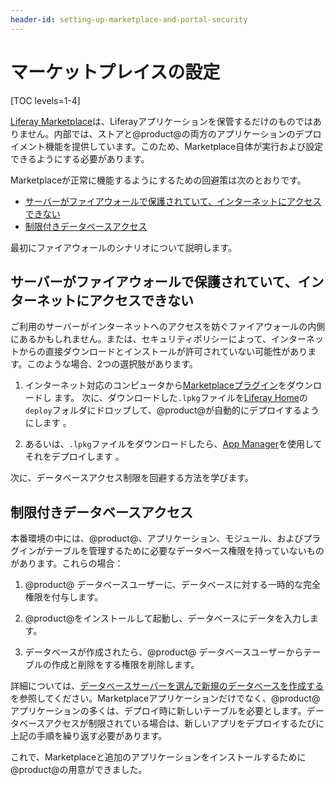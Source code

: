 ```yaml
---
header-id: setting-up-marketplace-and-portal-security
---
```


# マーケットプレイスの設定

[TOC levels=1-4]

[Liferay Marketplace](https://www.liferay.com/marketplace)は、Liferayアプリケーションを保管するだけのものではありません。内部では、ストアと@product@の両方のアプリケーションのデプロイメント機能を提供しています。このため、Marketplace自体が実行および設定できるようにする必要があります。

Marketplaceが正常に機能するようにするための回避策は次のとおりです。

- [サーバーがファイアウォールで保護されていて、インターネットにアクセスできない](#server-is-firewalled-without-access-to-the-internet)
- [制限付きデータベースアクセス](#limited-database-access)

最初にファイアウォールのシナリオについて説明します。

## サーバーがファイアウォールで保護されていて、インターネットにアクセスできない

ご利用のサーバーがインターネットへのアクセスを妨ぐファイアウォールの内側にあるかもしれません。または、セキュリティポリシーによって、インターネットからの直接ダウンロードとインストールが許可されていない可能性があります。このような場合、2つの選択肢があります。

1. インターネット対応のコンピュータから[Marketplaceプラグイン](https://www.liferay.com/marketplace/download)をダウンロードし ます。
次に、ダウンロードした`.lpkg`ファイルを[Liferay Home](/docs/7-1/deploy/-/knowledge_base/d/installing-liferay#liferay-home)の`deploy`フォルダにドロップして、@product@が自動的にデプロイするようにします 。

2. あるいは、`.lpkg`ファイルをダウンロードしたら、[App Manager](/docs/7-1/user/-/knowledge_base/u/managing-and-configuring-apps)を使用してそれをデプロイします 。

次に、データベースアクセス制限を回避する方法を学びます。

## 制限付きデータベースアクセス

本番環境の中には、@product@、アプリケーション、モジュール、およびプラグインがテーブルを管理するために必要なデータベース権限を持っていないものがあります。これらの場合：

1. @product@ データベースユーザーに、データベースに対する一時的な完全権限を付与します。

2. @product@をインストールして起動し、データベースにデータを入力します。

3. データベースが作成されたら、@product@ データベースユーザーからテーブルの作成と削除をする権限を削除します。

詳細については、[データベースサーバーを選んで新規のデータベースを作成する](/docs/7-1/deploy/-/knowledge_base/d/preparing-for-install#step-1-choose-a-database-server-and-create-a-new-database)を参照してください。Marketplaceアプリケーションだけでなく、@product@アプリケーションの多くは、デプロイ時に新しいテーブルを必要とします。データベースアクセスが制限されている場合は、新しいアプリをデプロイするたびに上記の手順を繰り返す必要があります。

これで、Marketplaceと追加のアプリケーションをインストールするために@product@の用意ができました。

